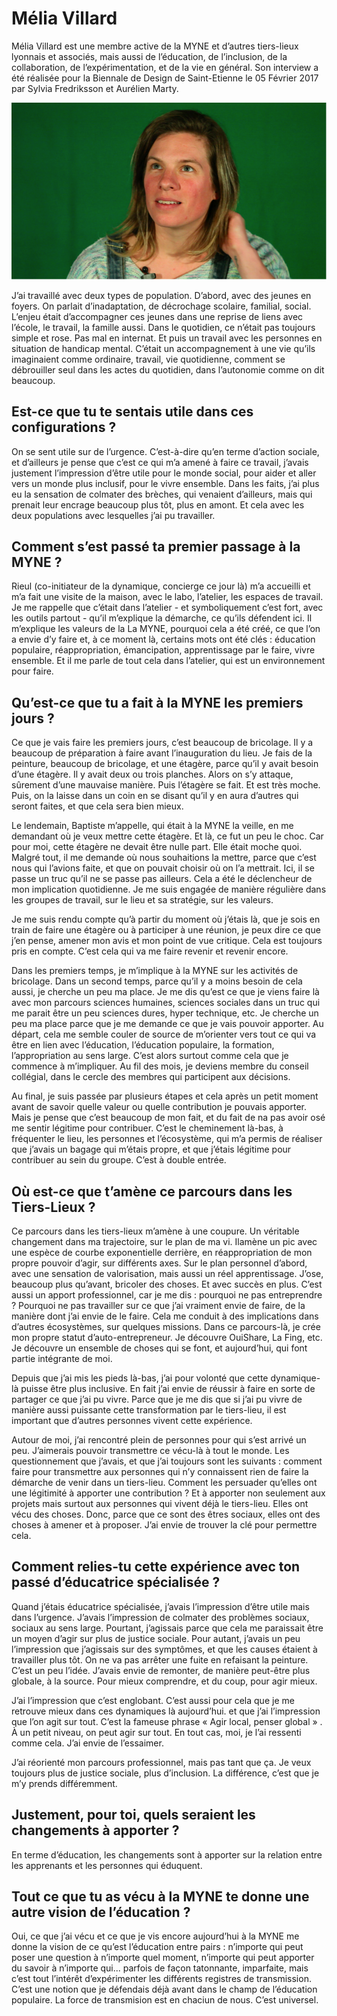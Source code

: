 # Mélia Villard

Mélia Villard est une membre active de la MYNE et d’autres tiers-lieux lyonnais et associés, mais aussi de l’éducation, de l’inclusion, de la collaboration, de l’expérimentation, et de la vie en général. Son interview a été réalisée pour la Biennale de Design de Saint-Etienne le 05 Février 2017 par Sylvia Fredriksson et Aurélien Marty.

![](../.gitbook/assets/melia_villard.png)

J’ai travaillé avec deux types de population. D’abord, avec des jeunes en foyers. On parlait d’inadaptation, de décrochage scolaire, familial, social. L’enjeu était d’accompagner ces jeunes dans une reprise de liens avec l’école, le travail, la famille aussi. Dans le quotidien, ce n’était pas toujours simple et rose. Pas mal en internat. Et puis un travail avec les personnes en situation de handicap mental. C’était un accompagnement à une vie qu’ils imaginaient comme ordinaire, travail, vie quotidienne, comment se débrouiller seul dans les actes du quotidien, dans l’autonomie comme on dit beaucoup.

## **Est-ce que tu te sentais utile dans ces configurations ?**

On se sent utile sur de l’urgence. C’est-à-dire qu’en terme d’action sociale, et d’ailleurs je pense que c’est ce qui m’a amené à faire ce travail, j’avais justement l’impression d’être utile pour le monde social, pour aider et aller vers un monde plus inclusif, pour le vivre ensemble. Dans les faits, j’ai plus eu la sensation de colmater des brèches, qui venaient d’ailleurs, mais qui prenait leur encrage beaucoup plus tôt, plus en amont. Et cela avec les deux populations avec lesquelles j’ai pu travailler.

## **Comment s’est passé ta premier passage à la MYNE ?**

Rieul \(co-initiateur de la dynamique, concierge ce jour là\) m’a accueilli et m’a fait une visite de la maison, avec le labo, l’atelier, les espaces de travail. Je me rappelle que c’était dans l’atelier - et symboliquement c’est fort, avec les outils partout - qu’il m’explique la démarche, ce qu’ils défendent ici. Il m’explique les valeurs de la La MYNE, pourquoi cela a été créé, ce que l’on a envie d’y faire et, à ce moment là, certains mots ont été clés : éducation populaire, réappropriation, émancipation, apprentissage par le faire, vivre ensemble. Et il me parle de tout cela dans l’atelier, qui est un environnement pour faire.

## **Qu’est-ce que tu a fait à la MYNE les premiers jours ?**

Ce que je vais faire les premiers jours, c’est beaucoup de bricolage. Il y a beaucoup de préparation à faire avant l’inauguration du lieu. Je fais de la peinture, beaucoup de bricolage, et une étagère, parce qu’il y avait besoin d’une étagère. Il y avait deux ou trois planches. Alors on s’y attaque, sûrement d’une mauvaise manière. Puis l’étagère se fait. Et est très moche. Puis, on la laisse dans un coin en se disant qu’il y en aura d’autres qui seront faites, et que cela sera bien mieux.

Le lendemain, Baptiste m’appelle, qui était à la MYNE la veille, en me demandant où je veux mettre cette étagère. Et là, ce fut un peu le choc. Car pour moi, cette étagère ne devait être nulle part. Elle était moche quoi. Malgré tout, il me demande où nous souhaitions la mettre, parce que c’est nous qui l’avions faite, et que on pouvait choisir où on l’a mettrait. Ici, il se passe un truc qu’il ne se passe pas ailleurs. Cela a été le déclencheur de mon implication quotidienne. Je me suis engagée de manière régulière dans les groupes de travail, sur le lieu et sa stratégie, sur les valeurs.

Je me suis rendu compte qu’à partir du moment où j’étais là, que je sois en train de faire une étagère ou à participer à une réunion, je peux dire ce que j’en pense, amener mon avis et mon point de vue critique. Cela est toujours pris en compte. C’est cela qui va me faire revenir et revenir encore.

Dans les premiers temps, je m’implique à la MYNE sur les activités de bricolage. Dans un second temps, parce qu’il y a moins besoin de cela aussi, je cherche un peu ma place. Je me dis qu’est ce que je viens faire là avec mon parcours sciences humaines, sciences sociales dans un truc qui me parait être un peu sciences dures, hyper technique, etc. Je cherche un peu ma place parce que je me demande ce que je vais pouvoir apporter. Au départ, cela me semble couler de source de m’orienter vers tout ce qui va être en lien avec l’éducation, l’éducation populaire, la formation, l’appropriation au sens large. C’est alors surtout comme cela que je commence à m’impliquer. Au fil des mois, je deviens membre du conseil collégial, dans le cercle des membres qui participent aux décisions.

Au final, je suis passée par plusieurs étapes et cela après un petit moment avant de savoir quelle valeur ou quelle contribution je pouvais apporter. Mais je pense que c’est beaucoup de mon fait, et du fait de na pas avoir osé me sentir légitime pour contribuer. C’est le cheminement là-bas, à fréquenter le lieu, les personnes et l’écosystème, qui m’a permis de réaliser que j’avais un bagage qui m’étais propre, et que j’étais légitime pour contribuer au sein du groupe. C’est à double entrée.

## **Où est-ce que t’amène ce parcours dans les Tiers-Lieux ?**

Ce parcours dans les tiers-lieux m’amène à une coupure. Un véritable changement dans ma trajectoire, sur le plan de ma vi. Ilamène un pic avec une espèce de courbe exponentielle derrière, en réappropriation de mon propre pouvoir d’agir, sur différents axes. Sur le plan personnel d’abord, avec une sensation de valorisation, mais aussi un réel apprentissage. J’ose, beaucoup plus qu’avant, bricoler des choses. Et avec succès en plus. C’est aussi un apport professionnel, car je me dis : pourquoi ne pas entreprendre ? Pourquoi ne pas travailler sur ce que j’ai vraiment envie de faire, de la manière dont j’ai envie de le faire. Cela me conduit à des implications dans d’autres écosystèmes, sur quelques missions. Dans ce parcours-là, je crée mon propre statut d’auto-entrepreneur. Je découvre OuiShare, La Fing, etc. Je découvre un ensemble de choses qui se font, et aujourd’hui, qui font partie intégrante de moi.

Depuis que j’ai mis les pieds là-bas, j’ai pour volonté que cette dynamique-là puisse être plus inclusive. En fait j’ai envie de réussir à faire en sorte de partager ce que j’ai pu vivre. Parce que je me dis que si j’ai pu vivre de manière aussi puissante cette transformation par le tiers-lieu, il est important que d’autres personnes vivent cette expérience.

Autour de moi, j’ai rencontré plein de personnes pour qui s’est arrivé un peu. J’aimerais pouvoir transmettre ce vécu-là à tout le monde. Les questionnement que j’avais, et que j’ai toujours sont les suivants : comment faire pour transmettre aux personnes qui n’y connaissent rien de faire la démarche de venir dans un tiers-lieu. Comment les persuader qu’elles ont une légitimité à apporter une contribution ? Et à apporter non seulement aux projets mais surtout aux personnes qui vivent déjà le tiers-lieu. Elles ont vécu des choses. Donc, parce que ce sont des êtres sociaux, elles ont des choses à amener et à proposer. J’ai envie de trouver la clé pour permettre cela.

## **Comment relies-tu cette expérience avec ton passé d’éducatrice spécialisée ?**

Quand j’étais éducatrice spécialisée, j’avais l’impression d’être utile mais dans l’urgence. J’avais l’impression de colmater des problèmes sociaux, sociaux au sens large. Pourtant, j’agissais parce que cela me paraissait être un moyen d’agir sur plus de justice sociale. Pour autant, j’avais un peu l’impression que j’agissais sur des symptômes, et que les causes étaient à travailler plus tôt. On ne va pas arrêter une fuite en refaisant la peinture. C’est un peu l’idée. J’avais envie de remonter, de manière peut-être plus globale, à la source. Pour mieux comprendre, et du coup, pour agir mieux.

J’ai l’impression que c’est englobant. C’est aussi pour cela que je me retrouve mieux dans ces dynamiques là aujourd’hui. et que j’ai l’impression que l’on agit sur tout. C’est la fameuse phrase « Agir local, penser global » . À un petit niveau, on peut agir sur tout. En tout cas, moi, je l’ai ressenti comme cela. J’ai envie de l’essaimer.

J’ai réorienté mon parcours professionnel, mais pas tant que ça. Je veux toujours plus de justice sociale, plus d’inclusion. La différence, c’est que je m’y prends différemment.

## **Justement, pour toi, quels seraient les changements à apporter ?**

En terme d’éducation, les changements sont à apporter sur la relation entre les apprenants et les personnes qui éduquent.

## **Tout ce que tu as vécu à la MYNE te donne une autre vision de l’éducation ?**

Oui, ce que j’ai vécu et ce que je vis encore aujourd’hui à la MYNE me donne la vision de ce qu’est l’éducation entre pairs : n’importe qui peut poser une question à n’importe quel moment, n’importe qui peut apporter du savoir à n’importe qui... parfois de façon tatonnante, imparfaite, mais c’est tout l’intérêt d’expérimenter les différents registres de transmission. C’est une notion que je défendais déjà avant dans le champ de l’éducation populaire. La force de transmision est en chaciun de nous. C’est universel.

